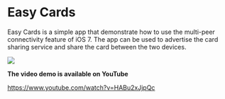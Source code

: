 <h1> Easy Cards </h1>

<p>
Easy Cards is a simple app that demonstrate how to use the multi-peer connectivity feature of iOS 7. The app can be used to advertise the card sharing service and share the card between the two devices. 
</p>

<img src="http://www.highoncoding.com/articleimages/peer.png">

<b>The video demo is available on YouTube </b>

https://www.youtube.com/watch?v=HABu2xJjpQc
